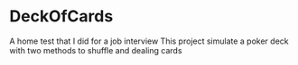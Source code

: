 # DeckOfCards
A home test that I did for a job interview
This project simulate a poker deck with two methods to shuffle and dealing cards
